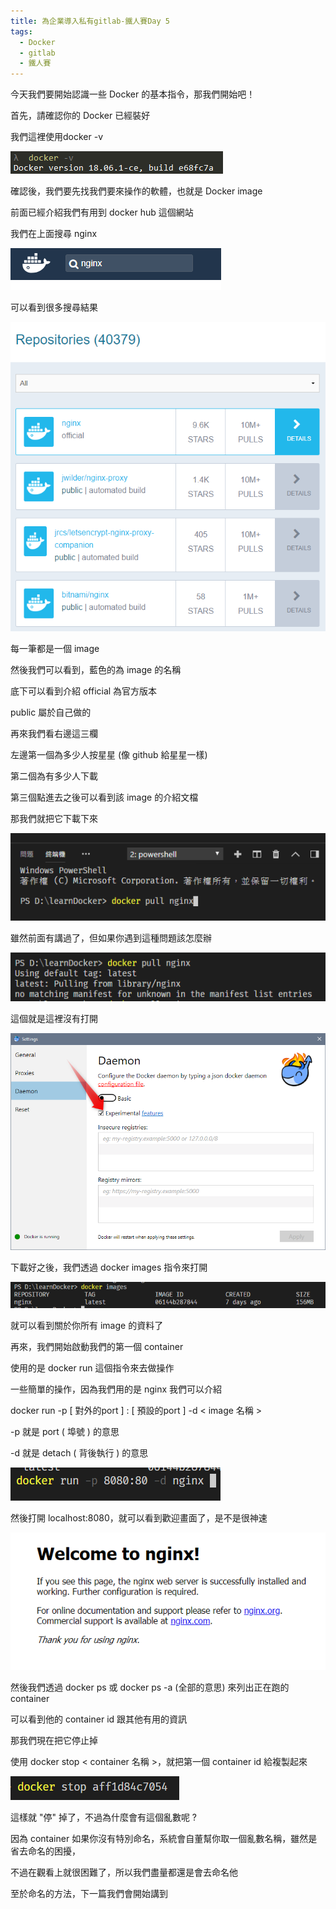 ```yaml
---
title: 為企業導入私有gitlab-鐵人賽Day 5
tags:
  - Docker
  - gitlab
  - 鐵人賽
---
```


今天我們要開始認識一些 Docker 的基本指令，那我們開始吧！

首先，請確認你的 Docker 已經裝好

我們這裡使用docker -v

![docker-04](/images/docker-install-gitlab/docker-04.jpg)  

確認後，我們要先找我們要來操作的軟體，也就是 Docker image

前面已經介紹我們有用到 docker hub 這個網站 

我們在上面搜尋 nginx 

![docker-05](/images/docker-install-gitlab/docker-05.jpg) 

可以看到很多搜尋結果

![docker-06](/images/docker-install-gitlab/docker-06.jpg) 

每一筆都是一個 image 

然後我們可以看到，藍色的為 image 的名稱

底下可以看到介紹 official 為官方版本

public 屬於自己做的

再來我們看右邊這三欄

左邊第一個為多少人按星星 (像 github 給星星一樣)

第二個為有多少人下載

第三個點進去之後可以看到該 image 的介紹文檔

那我們就把它下載下來

![docker-07](/images/docker-install-gitlab/docker-07.jpg) 

雖然前面有講過了，但如果你遇到這種問題該怎麼辦

![docker-08](/images/docker-install-gitlab/docker-08.jpg) 

這個就是這裡沒有打開

![docker-09](/images/docker-install-gitlab/docker-09.jpg) 

下載好之後，我們透過 docker images 指令來打開

![docker-10](/images/docker-install-gitlab/docker-10.jpg) 

就可以看到關於你所有 image 的資料了

再來，我們開始啟動我們的第一個 container 

使用的是 docker run 這個指令來去做操作

一些簡單的操作，因為我們用的是 nginx 我們可以介紹 

docker run -p [ 對外的port ] : [ 預設的port ] -d < image 名稱 >

-p 就是 port ( 埠號 ) 的意思 

-d 就是 detach ( 背後執行 ) 的意思

![docker-11](/images/docker-install-gitlab/docker-11.jpg) 

然後打開 localhost:8080，就可以看到歡迎畫面了，是不是很神速

![docker-12](/images/docker-install-gitlab/docker-12.jpg) 

然後我們透過 docker ps 或 docker ps -a (全部的意思) 來列出正在跑的 container

可以看到他的 container id 跟其他​有用的資訊

那我們現在把它停止掉

使用 docker stop < container 名稱 >，就把第一個 container id 給複製起來

![docker-13](/images/docker-install-gitlab/docker-13.jpg) 

這樣就 "停" 掉了，不過為什麼會有這個亂數呢 ?

因為 container 如果你沒有特別命名，系統會自董幫你取一個亂數名稱，雖然是省去命名的困擾，

不過在觀看上就很困難了，所以我們盡量都還是會去命名他

至於命名的方法，下一篇我們會開始講到